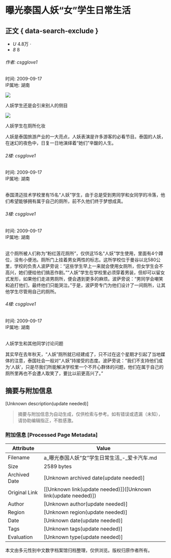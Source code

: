 # 曝光泰国人妖“女”学生日常生活

## 正文 { data-search-exclude }


-   _U_ 4.8万 _·_
-   _8_ 8

###### 作者: csgglove1  
时间: 2009-09-17  
IP属地: 湖南

![](http://image.xcar.com.cn/attachments/a/day_090917/20090917_f7390cc0e73b727237299xajMlOEJx8R.jpg-app)

人妖学生还是会引来别人的侧目

![](https://pic.xcar.com.cn/strategy/cos/image/2021/1/25/strategy_20210125110152675407675109985.jpg)

人妖学生在厕所化妆

人妖是泰国旅游产业的一大亮点，人妖表演是许多游客的必看节目。泰国的人妖，在迷幻的夜色中，日复一日地演绎着“她们”辛酸的人生。

###### 2楼: csgglove1  
时间: 2009-09-17  
IP属地: 湖南

![](data:image/png;base64,iVBORw0KGgoAAAANSUhEUgAAAAQAAAADCAYAAAC09K7GAAAADklEQVQIW2NkQAOMBAUAAJkABB99l1EAAAAASUVORK5CYII=)

泰国清迈技术学校里有15名“人妖”学生，由于总是受到男同学和女同学的冷落，他们希望能够拥有属于自己的厕所，前不久他们终于梦想成真。

###### 3楼: csgglove1  
时间: 2009-09-17  
IP属地: 湖南

![](data:image/png;base64,iVBORw0KGgoAAAANSUhEUgAAAAQAAAADCAYAAAC09K7GAAAADklEQVQIW2NkQAOMBAUAAJkABB99l1EAAAAASUVORK5CYII=)

这个厕所被人们称为“粉红莲花厕所”，仅供这15名“人妖”学生使用，里面有4个蹲位，没有小便池。厕所门上挂着男女两性的标志。这所学校位于曼谷以北580公里，学校的负责人波萨旁说：“这些学生早上一来就会使用女厕所，但女学生会不高兴，她们便给他们搞恶作剧。”“人妖”学生在学校里必须穿着男装，但却可以留女式发形，如果他们走进男厕所，便会遇到更多的麻烦。波萨旁说：“男同学会嘲笑和追打他们，最终他们只能哭泣。”于是，波萨旁专门为他们设计了一间厕所，让其他学生尽管用自己的厕所。

###### 4楼: csgglove1  
时间: 2009-09-17  
IP属地: 湖南

![](data:image/png;base64,iVBORw0KGgoAAAANSUhEUgAAAAQAAAADCAYAAAC09K7GAAAADklEQVQIW2NkQAOMBAUAAJkABB99l1EAAAAASUVORK5CYII=)

人妖学生和其他同学讨论问题

其实早在去年秋天，“人妖”厕所就已经建成了，只不过在这个星期才引起了当地媒体的注意，泰国社会一般对“人妖”持接受的态度。波萨旁说：“我们不支持他们成为‘人妖’，只是尽我们所能解决学校里一个不开心群体的问题，他们在属于自己的厕所里再也不会遭人取笑了，要比以前更高兴了。”
<!-- tcd_original_link https://a.xcar.com.cn/bbs/thread-10558706-0-2.html -->


## 摘要与附加信息

<!-- tcd_abstract -->
[Unknown description(update needed)]
<!-- tcd_abstract_end -->

> 摘要与附加信息为自动生成，仅供检索与参考。如有错误或遗漏（未知），请协助编辑指正，不胜感激。

### 附加信息 [Processed Page Metadata]

| Attribute       | Value                                  |
|-----------------|----------------------------------------|
| Filename        | a_曝光泰国人妖“女”学生日常生活_-_爱卡汽车.md                             |
| Size            | 2589 bytes                           |
| Archived Date   | [Unknown archived date(update needed)]                             |
| Original Link   | [[Unknown link(update needed)]]([Unknown link(update needed)])                       |
| Author          | [Unknown author(update needed)]                               |
| Region          | [Unknown region(update needed)]                               |
| Date            | [Unknown date(update needed)]                                 |
| Tags            | [Unknown tags(update needed)]                                 |
| Evaluation            | [Unknown type(update needed)]                                 |
<!-- tcd_table_end -->

本文由多元性别中文数字档案馆归档整理，仅供浏览。版权归原作者所有。
